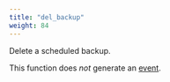 ```yaml
---
title: "del_backup"
weight: 84
---
```



Delete a scheduled backup.

This function does *not* generate an [event](../../events).